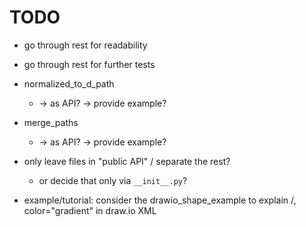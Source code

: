 # TODO

- go through rest for readability
- go through rest for further tests

- normalized_to_d_path 
  - -> as API? -> provide example?
- merge_paths
  - -> as API? -> provide example?

- only leave files in "public API" / separate the rest?
  - or decide that only via `__init__.py`?

- example/tutorial: consider the drawio_shape_example to explain <save/>/<restore/>, color="gradient" in draw.io XML
